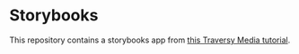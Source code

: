 # Storybooks

This repository contains a storybooks app from [this Traversy Media tutorial](https://www.youtube.com/watch?v=SBvmnHTQIPY&t=20s&ab_channel=TraversyMedia).
